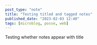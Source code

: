 ```yaml
---
post_type: "note" 
title: "Testing titled and tagged notes"
published_date: "2023-02-03 12:40"
tags: [microblog, posse, web]
---
```


Testing whether notes appear with title 